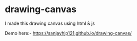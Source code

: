 # drawing-canvas
I made this drawing canvas using html &amp; js

Demo here:- https://sanjayhjp121.github.io/drawing-canvas/
